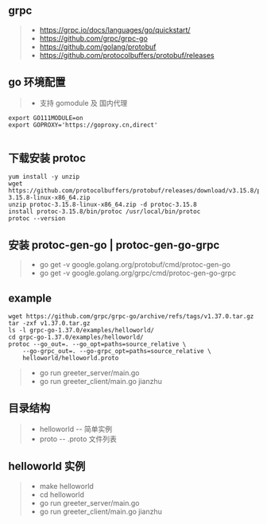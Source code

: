 ## grpc
>- https://grpc.io/docs/languages/go/quickstart/
>- https://github.com/grpc/grpc-go
>- https://github.com/golang/protobuf
>- https://github.com/protocolbuffers/protobuf/releases

## go 环境配置
>- 支持 gomodule 及 国内代理
```
export GO111MODULE=on
export GOPROXY='https://goproxy.cn,direct'


```

## 下载安装 protoc  
```
yum install -y unzip
wget https://github.com/protocolbuffers/protobuf/releases/download/v3.15.8/protoc-3.15.8-linux-x86_64.zip
unzip protoc-3.15.8-linux-x86_64.zip -d protoc-3.15.8
install protoc-3.15.8/bin/protoc /usr/local/bin/protoc
protoc --version

```

## 安装 protoc-gen-go | protoc-gen-go-grpc
>- go get -v google.golang.org/protobuf/cmd/protoc-gen-go
>- go get -v google.golang.org/grpc/cmd/protoc-gen-go-grpc

## example
```
wget https://github.com/grpc/grpc-go/archive/refs/tags/v1.37.0.tar.gz
tar -zxf v1.37.0.tar.gz
ls -l grpc-go-1.37.0/examples/helloworld/
cd grpc-go-1.37.0/examples/helloworld/
protoc --go_out=. --go_opt=paths=source_relative \
	--go-grpc_out=. --go-grpc_opt=paths=source_relative \
	helloworld/helloworld.proto
``` 

>- go run greeter_server/main.go
>- go run greeter_client/main.go jianzhu

## 目录结构
>- helloworld 	-- 简单实例
>- proto 	-- .proto 文件列表

## helloworld 实例
>- make helloworld
>- cd helloworld
>- go run greeter_server/main.go
>- go run greeter_client/main.go jianzhu

